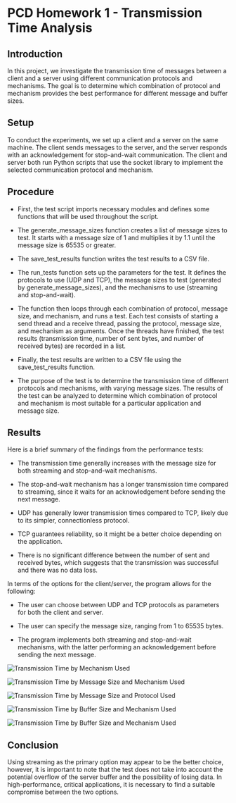 # PCD Homework 1 - Transmission Time Analysis

## Introduction
In this project, we investigate the transmission time of messages between a client and a server using different communication protocols and mechanisms. The goal is to determine which combination of protocol and mechanism provides the best performance for different message and buffer sizes.

## Setup
To conduct the experiments, we set up a client and a server on the same machine. The client sends messages to the server, and the server responds with an acknowledgement for stop-and-wait communication. The client and server both run Python scripts that use the socket library to implement the selected communication protocol and mechanism.

## Procedure
* First, the test script imports necessary modules and defines some functions that will be used throughout the script.
* The generate_message_sizes function creates a list of message sizes to test. It starts with a message size of 1 and multiplies it by 1.1 until the message size is 65535 or greater.
* The save_test_results function writes the test results to a CSV file.
* The run_tests function sets up the parameters for the test. It defines the protocols to use (UDP and TCP), the message sizes to test (generated by generate_message_sizes), and the mechanisms to use (streaming and stop-and-wait).
* The function then loops through each combination of protocol, message size, and mechanism, and runs a test. Each test consists of starting a send thread and a receive thread, passing the protocol, message size, and mechanism as arguments. Once the threads have finished, the test results (transmission time, number of sent bytes, and number of received bytes) are recorded in a list.
* Finally, the test results are written to a CSV file using the save_test_results function.

* The purpose of the test is to determine the transmission time of different protocols and mechanisms, with varying message sizes. The results of the test can be analyzed to determine which combination of protocol and mechanism is most suitable for a particular application and message size.

## Results
Here is a brief summary of the findings from the performance tests:

* The transmission time generally increases with the message size for both streaming and stop-and-wait mechanisms.

* The stop-and-wait mechanism has a longer transmission time compared to streaming, since it waits for an acknowledgement before sending the next message.

* UDP has generally lower transmission times compared to TCP, likely due to its simpler, connectionless protocol.

* TCP guarantees reliability, so it might be a better choice depending on the application.

* There is no significant difference between the number of sent and received bytes, which suggests that the transmission was successful and there was no data loss.

In terms of the options for the client/server, the program allows for the following:

* The user can choose between UDP and TCP protocols as parameters for both the client and server.

* The user can specify the message size, ranging from 1 to 65535 bytes.

* The program implements both streaming and stop-and-wait mechanisms, with the latter performing an acknowledgement before sending the next message.


![Transmission Time by Mechanism Used](https://storage.googleapis.com/voting-app-uaic-website/silviu/Transmission%20Time%20by%20Mechanism%20Used.png)

![Transmission Time by Message Size and Mechanism Used](https://storage.googleapis.com/voting-app-uaic-website/silviu/Transmission%20Time%20by%20Message%20Size_Mechanism%20Used.png)

![Transmission Time by Message Size and Protocol Used](https://storage.googleapis.com/voting-app-uaic-website/silviu/Transmission%20Time%20by%20Message%20Size_Protocol.png)

![Transmission Time by Buffer Size and Mechanism Used](https://storage.googleapis.com/voting-app-uaic-website/silviu/Transmission%20Time%20by%20Buffer%20Size_Mechanism%20Used.png)

![Transmission Time by Buffer Size and Mechanism Used](https://storage.googleapis.com/voting-app-uaic-website/silviu/Transmission%20Time%20by%20Buffer%20Size_Protocol.png)

## Conclusion

Using streaming as the primary option may appear to be the better choice, however, it is important to note that the test does not take into account the potential overflow of the server buffer and the possibility of losing data. In high-performance, critical applications, it is necessary to find a suitable compromise between the two options. 
